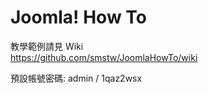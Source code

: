 # Joomla! How To

教學範例請見 Wiki  
https://github.com/smstw/JoomlaHowTo/wiki

預設帳號密碼: admin / 1qaz2wsx
